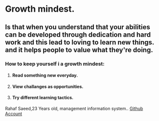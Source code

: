 # Growth mindest.

## Is that when you understand that your abilities can be developed through dedication and hard work and this lead to loving to learn new things. and it helps people to value what they're doing.


### How to keep yourself i a growth mindest:
1. #### Read something new everyday.
2. #### View challanges as opportunities.
3. #### Try different learning tactics.

Rahaf Saeed,23 Years old, management information system..
[Github Account](https://github.com/rahaf97ss)







